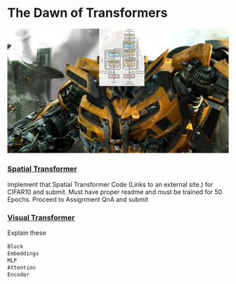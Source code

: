 
# The Dawn of Transformers 

![](assets/super.png)



### [Spatial Transformer]()


Implement that Spatial Transformer Code (Links to an external site.) for CIFAR10 and submit. Must have proper readme and must be trained for 50 Epochs. Proceed to Assignment QnA and submit

### [Visual Transformer]()

Explain these 

    Block
    Embeddings
    MLP
    Attention
    Encoder
